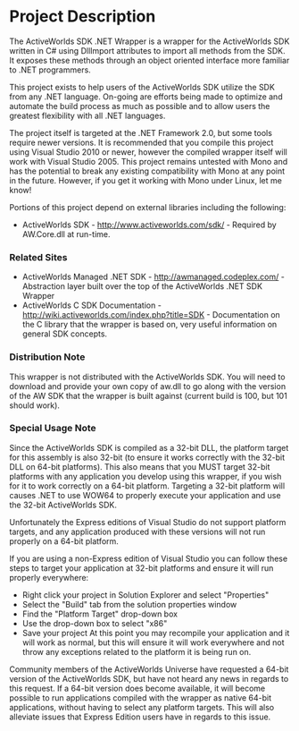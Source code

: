 # Project Description

The ActiveWorlds SDK .NET Wrapper is a wrapper for the ActiveWorlds SDK written in C# using DllImport attributes to import all methods from the SDK. It exposes these methods through an object oriented interface more familiar to .NET programmers.


This project exists to help users of the ActiveWorlds SDK utilize the SDK from any .NET language. On-going are efforts being made to optimize and automate the build process as much as possible and to allow users the greatest flexibility with all .NET languages.


The project itself is targeted at the .NET Framework 2.0, but some tools require newer versions. It is recommended that you compile this project using Visual Studio 2010 or newer, however the compiled wrapper itself will work with Visual Studio 2005. This project remains untested with Mono and has the potential to break any existing compatibility with Mono at any point in the future. However, if you get it working with Mono under Linux, let me know!

Portions of this project depend on external libraries including the following:
* ActiveWorlds SDK - http://www.activeworlds.com/sdk/ - Required by AW.Core.dll at run-time.


### Related Sites

* ActiveWorlds Managed .NET SDK - http://awmanaged.codeplex.com/ - Abstraction layer built over the top of the ActiveWorlds .NET SDK Wrapper
* ActiveWorlds C SDK Documentation - http://wiki.activeworlds.com/index.php?title=SDK - Documentation on the C library that the wrapper is based on, very useful information on general SDK concepts.


### Distribution Note

This wrapper is not distributed with the ActiveWorlds SDK. You will need to download and provide your own copy of aw.dll to go along with the version of the AW SDK that the wrapper is built against (current build is 100, but 101 should work).


### Special Usage Note

Since the ActiveWorlds SDK is compiled as a 32-bit DLL, the platform target for this assembly is also 32-bit (to ensure it works correctly with the 32-bit DLL on 64-bit platforms). This also means that you MUST target 32-bit platforms with any application you develop using this wrapper, if you wish for it to work correctly on a 64-bit platform. Targeting a 32-bit platform will causes .NET to use WOW64 to properly execute your application and use the 32-bit ActiveWorlds SDK.


Unfortunately the Express editions of Visual Studio do not support platform targets, and any application produced with these versions will not run properly on a 64-bit platform.


If you are using a non-Express edition of Visual Studio you can follow these steps to target your application at 32-bit platforms and ensure it will run properly everywhere:
* Right click your project in Solution Explorer and select "Properties"
* Select the "Build" tab from the solution properties window
* Find the "Platform Target" drop-down box
* Use the drop-down box to select "x86"
* Save your project
At this point you may recompile your application and it will work as normal, but this will ensure it will work everywhere and not throw any exceptions related to the platform it is being run on.


Community members of the ActiveWorlds Universe have requested a 64-bit version of the ActiveWorlds SDK, but have not heard any news in regards to this request. If a 64-bit version does become available, it will become possible to run applications compiled with the wrapper as native 64-bit applications, without having to select any platform targets. This will also alleviate issues that Express Edition users have in regards to this issue.
